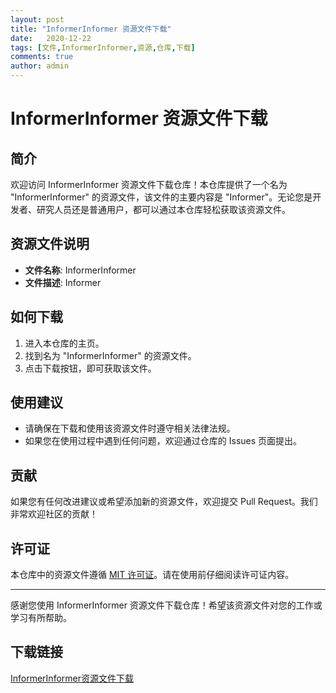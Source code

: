```yaml
---
layout: post
title: "InformerInformer 资源文件下载"
date:   2020-12-22
tags: [文件,InformerInformer,资源,仓库,下载]
comments: true
author: admin
---
```

# InformerInformer 资源文件下载

## 简介

欢迎访问 InformerInformer 资源文件下载仓库！本仓库提供了一个名为 "InformerInformer" 的资源文件，该文件的主要内容是 "Informer"。无论您是开发者、研究人员还是普通用户，都可以通过本仓库轻松获取该资源文件。

## 资源文件说明

- **文件名称**: InformerInformer
- **文件描述**: Informer

## 如何下载

1. 进入本仓库的主页。
2. 找到名为 "InformerInformer" 的资源文件。
3. 点击下载按钮，即可获取该文件。

## 使用建议

- 请确保在下载和使用该资源文件时遵守相关法律法规。
- 如果您在使用过程中遇到任何问题，欢迎通过仓库的 Issues 页面提出。

## 贡献

如果您有任何改进建议或希望添加新的资源文件，欢迎提交 Pull Request。我们非常欢迎社区的贡献！

## 许可证

本仓库中的资源文件遵循 [MIT 许可证](LICENSE)。请在使用前仔细阅读许可证内容。

---

感谢您使用 InformerInformer 资源文件下载仓库！希望该资源文件对您的工作或学习有所帮助。

## 下载链接

[InformerInformer资源文件下载](https://pan.quark.cn/s/df79fac7a452)